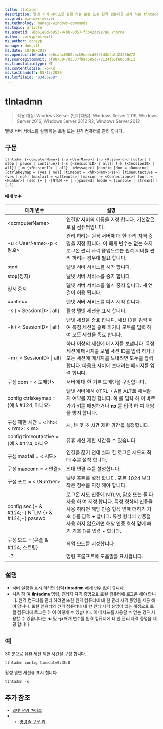 ```yaml
---
title: tlntadmn
description: 텔넷 서버 서비스를 실행 하는 로컬 또는 원격 컴퓨터를 관리 하는 tlntadmn에 대 한 참조 항목입니다.
ms.prod: windows-server
ms.technology: manage-windows-commands
ms.topic: article
ms.assetid: 78b61e8d-b953-44bb-8d57-f3b42da9e7a8 vhorne
author: coreyp-at-msft
ms.author: coreyp
manager: dongill
ms.date: 10/16/2017
ms.openlocfilehash: ee6caac0002cecb9eaecd00f6d3d4a2d23456d72
ms.sourcegitcommit: bf887504703337f8ad685d778124f65fe8c3dc13
ms.translationtype: MT
ms.contentlocale: ko-KR
ms.lasthandoff: 05/16/2020
ms.locfileid: "83436968"
---
```

# <a name="tlntadmn"></a>tlntadmn

> 적용 대상: Windows Server (반기 채널), Windows Server 2019, Windows Server 2016, Windows Server 2012 R2, Windows Server 2012

텔넷 서버 서비스를 실행 하는 로컬 또는 원격 컴퓨터를 관리 합니다.

## <a name="syntax"></a>구문
```
tlntadmn [<computerName>] [-u <UserName>] [-p <Password>] [{start | stop | pause | continue}] [-s {<SessionID> | all}] [-k {<SessionID> | all}] [-m {<SessionID> | all}  <Message>] [config [dom = <Domain>] [ctrlakeymap = {yes | no}] [timeout = <hh>:<mm>:<ss>] [timeoutactive = {yes | no}] [maxfail = <attempts>] [maxconn = <Connections>] [port = <Number>] [sec {+ | -}NTLM {+ | -}passwd] [mode = {console | stream}]] [-?]
```
#### <a name="parameters"></a>매개 변수

|                   매개 변수                    |                                                                                                                                                       설명                                                                                                                                                        |
|------------------------------------------------|--------------------------------------------------------------------------------------------------------------------------------------------------------------------------------------------------------------------------------------------------------------------------------------------------------------------------|
|                \<computerName>                 |                                                                                                                    연결할 서버의 이름을 지정 합니다. 기본값은 로컬 컴퓨터입니다.                                                                                                                    |
|         -u \< UserName>-p \< 암호>          |                                                관리 하려는 원격 서버에 대 한 관리 자격 증명을 지정 합니다. 이 매개 변수는 없는 하지 로그온 관리 자격 증명으로는 원격 서버를 관리 하려는 경우에 필요 합니다.                                                |
|                     start                      |                                                                                                                                            텔넷 서버 서비스를 시작 합니다.                                                                                                                                             |
|                      stop(정지)                      |                                                                                                                                             텔넷 서버 서비스를 중지 합니다.                                                                                                                                              |
|                     일시 중지                      |                                                                                                                          텔넷 서버 서비스를 일시 중지 합니다. 새 연결이 허용 됩니다.                                                                                                                          |
|                    continue                    |                                                                                                                                            텔넷 서버 서비스를 다시 시작 합니다.                                                                                                                                            |
|          -s { \< SessionID> &#124; all}          |                                                                                                                                             활성 텔넷 세션을 표시 합니다.                                                                                                                                             |
|          -k { \< SessionID> &#124; all}          |                                                                                                        텔넷 세션을 종료 합니다. 세션 ID를 입력 하 여 특정 세션을 종료 하거나 모두를 입력 하 여 모든 세션을 종료 합니다.                                                                                                         |
|    -m { \< SessionID> &#124; all}<Message>     |                                                   하나 이상의 세션에 메시지를 보냅니다. 특정 세션에 메시지를 보낼 세션 ID를 입력 하거나 모든 세션에 메시지를 보내려면 모두를 입력 합니다. 따옴표 사이에 보내려는 메시지를 입력 합니다.                                                   |
|             구성 dom = \< 도메인>             |                                                                                                                                      서버에 대 한 기본 도메인을 구성합니다.                                                                                                                                       |
|      config ctrlakeymap = {예 & #124; 아니요}      |                                                                                     텔넷 서버에서 CTRL + A를 ALT로 해석할지 여부를 지정 합니다. **예** 를 입력 하 여 바로 가기 키를 매핑하거나 **no** 를 입력 하 여 매핑을 방지 합니다.                                                                                     |
|       구성 제한 시간 = \< hh>: \< mm>: \< ss>       |                                                                                                                                 시, 분 및 초 시간 제한 기간을 설정합니다.                                                                                                                                 |
|     config timeoutactive = {예 & #124; 아니요      |                                                                                                                                            유휴 세션 제한 시간을 수 있습니다.                                                                                                                                             |
|          구성 maxfail = \< 시도>          |                                                                                                                          연결을 끊기 전에 실패 한 로그온 시도의 최대 수를 설정 합니다.                                                                                                                          |
|        구성 maxconn = \< 연결>         |                                                                                                                                         최대 연결 수를 설정합니다.                                                                                                                                          |
|            구성 포트 = < \Number>             |                                                                                                                    텔넷 포트를 설정 합니다. 포트 1024 보다 작은 정수를 지정 해야 합니다.                                                                                                                    |
| config sec {+ & #124;-} NTLM {+ & #124;-} passwd | 로그온 시도 인증에 NTLM, 암호 또는 둘 다 사용 하 여 지정 합니다. 특정 형식의 인증을 사용 하려면 해당 인증 형식 앞에 더하기 기호 ()를 입력 **+** 합니다. 특정 형식의 인증을 사용 하지 않으려면 해당 인증 형식 앞에 빼기 기호 ()를 입력 **-** 합니다. |
|     구성 모드 = {콘솔 & #124; 스트림}      |                                                                                                                                             작업 모드를 지정합니다.                                                                                                                                             |
|                       -?                       |                                                                                                                                           명령 프롬프트에 도움말을 표시합니다.                                                                                                                                           |

## <a name="remarks"></a>설명
-   서버 설정을 표시 하려면 입력 **tlntadmn** 매개 변수 없이 합니다.
-   사용 하 여 **tlntadmn** 명령, 관리자 자격 증명으로 로컬 컴퓨터에 로그온 해야 합니다. 원격 컴퓨터를 관리 하려면 또한 원격 컴퓨터에 대 한 관리 자격 증명을 제공 해야 합니다. 로컬 컴퓨터와 원격 컴퓨터에 대 한 관리 자격 증명이 있는 계정으로 로컬 컴퓨터에 로그온 하 여 이렇게 수 있습니다. 이 메서드를 사용할 수 없는 경우 사용할 수 있습니다는 **-u** 및 **-p** 매개 변수를 원격 컴퓨터에 대 한 관리 자격 증명을 제공 합니다.

## <a name="examples"></a>예
30 분으로 유휴 세션 제한 시간을 구성 합니다.
```
tlntadmn config timeout=0:30:0
```
활성 텔넷 세션을 표시 합니다.
```
tlntadmn -s
```

## <a name="additional-references"></a>추가 참조
-   [텔넷 운영 가이드](https://technet.microsoft.com/library/cc753164(v=ws.10).aspx)
-   - [명령줄 구문 키](command-line-syntax-key.md)
